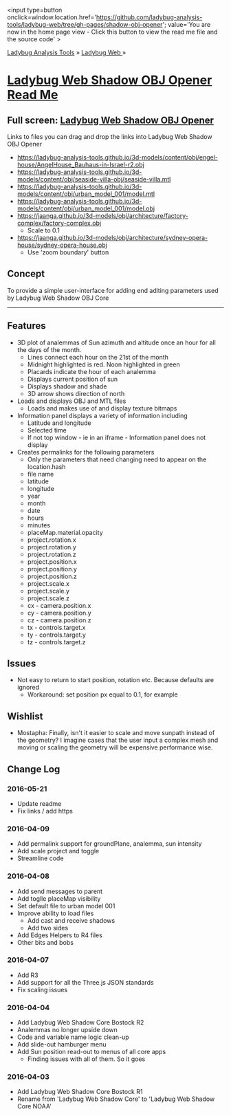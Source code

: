 ﻿<span style=display:none; >[You are now in a GitHub source code view - click this link to view the home page]
( https://ladybug-analysis-tools.github.io/ladybug-web/shadow-obj-opener/#readme.md "View file as a web page." ) </span>
<input type=button onclick=window.location.href='https://github.com/ladybug-analysis-tools/ladybug-web/tree/gh-pages/shadow-obj-opener'; 
value='You are now in the home page view - Click this button to view the read me file and the source code' >

[Ladybug Analysis Tools]( https://ladybug-analysis-tools.github.io/ ) » [Ladybug Web ]( https://ladybug-analysis-tools.github.io/ladybug-web/ ) »


[Ladybug Web Shadow OBJ Opener Read Me]( index.html#readme.md )
===

## Full screen: [Ladybug Web Shadow OBJ Opener]( index.html )

Links to files you can drag and drop the links into Ladybug Web Shadow OBJ Opener

* https://ladybug-analysis-tools.github.io/3d-models/content/obj/engel-house/AngelHouse_Bauhaus-in-Israel-r2.obj
* https://ladybug-analysis-tools.github.io/3d-models/content/obj/seaside-villa-obj/seaside-villa.mtl
* https://ladybug-analysis-tools.github.io/3d-models/content/obj/urban_model_001/model.mtl
* https://ladybug-analysis-tools.github.io/3d-models/content/obj/urban_model_001/model.obj
* https://jaanga.github.io/3d-models/obj/architecture/factory-complex/factory-complex.obj
	* Scale to 0.1
* https://jaanga.github.io/3d-models/obj/architecture/sydney-opera-house/sydney-opera-house.obj
	* Use 'zoom boundary' button

## Concept

To provide a simple user-interface for adding end aditing parameters used by Ladybug Web Shadow OBJ Core

***

## Features

* 3D plot of analemmas of Sun azimuth and altitude once an hour for all the days of the month.
	* Lines connect each hour on the 21st of the month
	* Midnight highlighted is red. Noon highlighted in green
	* Placards indicate the hour of each analemma
	* Displays current position of sun
	* Displays shadow and shade
	* 3D arrow shows direction of north
* Loads and displays OBJ and MTL files
	* Loads and makes use of and display texture bitmaps
* Information panel displays a variety of information including
	* Latitude and longitude
	* Selected time
	* If not top window - ie in an iframe - Information panel does not display
* Creates  permalinks for the following parameters
	* Only the parameters that need changing need to appear on the location.hash
	* file name
	* latitude
	* longitude
	* year
	* month
	* date
	* hours
	* minutes
	* placeMap.material.opacity
	* project.rotation.x
	* project.rotation.y
	* project.rotation.z
	* project.position.x
	* project.position.y
	* project.position.z
	* project.scale.x
	* project.scale.y
	* project.scale.z
	* cx - camera.position.x
	* cy - camera.position.y
	* cz - camera.position.z
	* tx - controls.target.x
	* ty - controls.target.y
	* tz - controls.target.z


## Issues

* Not easy to return to start position, rotation etc. Because defaults are ignored
	* Workaround: set position px equal to 0.1, for example

## Wishlist

* Mostapha: Finally, isn't it easier to scale and move sunpath instead of the geometry? I imagine cases that the user input a complex mesh and moving or scaling the geometry will be expensive performance wise.



## Change Log


### 2016-05-21

* Update readme
* Fix links / add https

### 2016-04-09

* Add permalink support for groundPlane, analemma, sun intensity
* Add scale project and toggle
* Streamline code

### 2016-04-08

* Add send messages to parent
* Add toglle placeMap visibility
* Set default file to urban model 001
* Improve ability to load files
	* Add cast and receive shadows
	* Add two sides
* Add Edges Helpers to R4 files
* Other bits and bobs


### 2016-04-07

* Add R3
* Add support for all the Three.js JSON standards
* Fix scaling issues

### 2016-04-04

* Add Ladybug Web Shadow Core Bostock R2
* Analemmas no longer upside down
* Code and variable name logic clean-up 
* Add slide-out hamburger menu
* Add Sun position read-out to menus of all core apps
	* Finding issues with all of them. So it goes


### 2016-04-03

* Add Ladybug Web Shadow Core Bostock R1
* Rename from 'Ladybug Web Shadow Core' to 'Ladybug Web Shadow Core NOAA'

